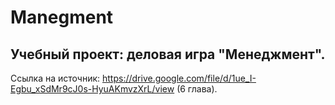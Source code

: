 # Manegment
## Учебный проект: деловая игра "Менеджмент".
Ссылка на источник: https://drive.google.com/file/d/1ue_I-Egbu_xSdMr9cJ0s-HyuAKmvzXrL/view (6 глава).
